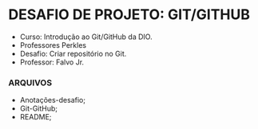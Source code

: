 # DESAFIO DE PROJETO: GIT/GITHUB

 - Curso: Introdução ao Git/GitHub da DIO.
 - Professores Perkles
 - Desafio: Criar repositório no Git.
 - Professor: Falvo Jr.

### ARQUIVOS

 - Anotações-desafio;
 - Git-GitHub;
 - README;
